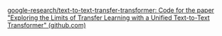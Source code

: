 [google-research/text-to-text-transfer-transformer: Code for the paper "Exploring the Limits of Transfer Learning with a Unified Text-to-Text Transformer" (github.com)](https://github.com/google-research/text-to-text-transfer-transformer)